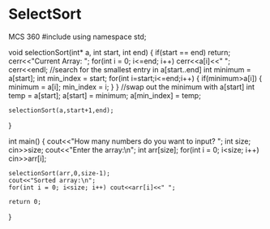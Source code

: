 # SelectSort
MCS 360
#include <iostream>
using namespace std;

void selectionSort(int* a, int start, int end)
{
	if(start == end)
		return;
	cerr<<"Current Array: ";
	for(int i = 0; i<=end; i++) cerr<<a[i]<<" ";
	cerr<<endl;
	//search for the smallest entry in a[start..end]
	int minimum = a[start];
	int min_index = start;
	for(int i=start;i<=end;i++)
	{
		if(minimum>a[i])
		{
			minimum = a[i];
			min_index = i;
		}
	}
	//swap out the minimum with a[start]
	int temp = a[start];
	a[start] = minimum;
	a[min_index] = temp;
	
	selectionSort(a,start+1,end);
}

int main()
{
	cout<<"How many numbers do you want to input?  ";
	int size; cin>>size;
	cout<<"Enter the array:\n";
	int arr[size];
	for(int i = 0; i<size; i++) cin>>arr[i];
	
	selectionSort(arr,0,size-1);
	cout<<"Sorted array:\n";
	for(int i = 0; i<size; i++) cout<<arr[i]<<" ";
	
	return 0;
}
